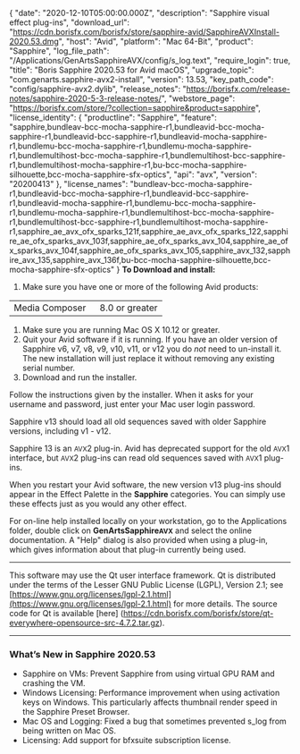 {
  "date": "2020-12-10T05:00:00.000Z",
  "description": "Sapphire visual effect plug-ins",
  "download_url": "https://cdn.borisfx.com/borisfx/store/sapphire-avid/SapphireAVXInstall-2020.53.dmg",
  "host": "Avid",
  "platform": "Mac 64-Bit",
  "product": "Sapphire",
  "log_file_path": "/Applications/GenArtsSapphireAVX/config/s_log.text",
  "require_login": true,
  "title": "Boris Sapphire 2020.53 for Avid macOS",
  "upgrade_topic": "com.genarts.sapphire-avx2-install",
  "version": 13.53,
  "key_path_code": "config/sapphire-avx2.dylib",
  "release_notes": "https://borisfx.com/release-notes/sapphire-2020-5-3-release-notes/",
  "webstore_page": "https://borisfx.com/store/?collection=sapphire&product=sapphire",
  "license_identity": {
    "productline": "Sapphire",
    "feature": "sapphire,bundleav-bcc-mocha-sapphire-r1,bundleavid-bcc-mocha-sapphire-r1,bundleavid-bcc-sapphire-r1,bundleavid-mocha-sapphire-r1,bundlemu-bcc-mocha-sapphire-r1,bundlemu-mocha-sapphire-r1,bundlemultihost-bcc-mocha-sapphire-r1,bundlemultihost-bcc-sapphire-r1,bundlemultihost-mocha-sapphire-r1,bu-bcc-mocha-sapphire-silhouette,bcc-mocha-sapphire-sfx-optics",
    "api": "avx",
    "version": "20200413"
  },
  "license_names": "bundleav-bcc-mocha-sapphire-r1,bundleavid-bcc-mocha-sapphire-r1,bundleavid-bcc-sapphire-r1,bundleavid-mocha-sapphire-r1,bundlemu-bcc-mocha-sapphire-r1,bundlemu-mocha-sapphire-r1,bundlemultihost-bcc-mocha-sapphire-r1,bundlemultihost-bcc-sapphire-r1,bundlemultihost-mocha-sapphire-r1,sapphire_ae_avx_ofx_sparks_121f,sapphire_ae_avx_ofx_sparks_122,sapphire_ae_ofx_sparks_avx_103f,sapphire_ae_ofx_sparks_avx_104,sapphire_ae_ofx_sparks_avx_104f,sapphire_ae_ofx_sparks_avx_105,sapphire_avx_132,sapphire_avx_135,sapphire_avx_136f,bu-bcc-mocha-sapphire-silhouette,bcc-mocha-sapphire-sfx-optics"
}
**To Download and install:**

1. Make sure you have one or more of the following Avid products:

<table border="0" cellpadding="0" cellspacing="0">

<tbody>

<tr>

<td>Media Composer  </td>

<td>8.0 or greater</td>

</tr>

</tbody>

</table>

1. Make sure you are running Mac OS X 10.12 or greater.
2. Quit your Avid software if it is running. If you have an older version of Sapphire v6, v7, v8, v9, v10, v11, or v12 you do _not_ need to un-install it. The new installation will just replace it without removing any existing serial number.
3. Download and run the installer.

Follow the instructions given by the installer. When it asks for your username and password, just enter your Mac user login password.

Sapphire v13 should load all old sequences saved with older Sapphire versions, including v1 - v12.

Sapphire 13 is an <small>AVX</small>2 plug-in. Avid has deprecated support for the old <small>AVX</small>1 interface, but <small>AVX</small>2 plug-ins can read old sequences saved with <small>AVX</small>1 plug-ins.

When you restart your Avid software, the new version v13 plug-ins should appear in the Effect Palette in the **Sapphire** categories. You can simply use these effects just as you would any other effect.

For on-line help installed locally on your workstation, go to the Applications folder, double click on **GenArtsSapphire<small>AVX</small>** and select the online documentation. A "Help" dialog is also provided when using a plug-in, which gives information about that plug-in currently being used.

---

This software may use the Qt user interface framework. Qt is distributed under the terms of the Lesser GNU Public License (LGPL), Version 2.1; see [https://www.gnu.org/licenses/lgpl-2.1.html](https://www.gnu.org/licenses/lgpl-2.1.html) for more details. The source code for Qt is available \[here\] (https://cdn.borisfx.com/borisfx/store/qt-everywhere-opensource-src-4.7.2.tar.gz).

<hr>


### What’s New in Sapphire 2020.53

* Sapphire on VMs: Prevent Sapphire from using virtual GPU RAM and crashing the VM.
* Windows Licensing: Performance improvement when using activation keys on Windows.  This particularly affects thumbnail render speed in the Sapphire Preset Browser.
* Mac OS and Logging: Fixed a bug that sometimes prevented s_log from being written on Mac OS.
* Licensing: Add support for bfxsuite subscription license.
